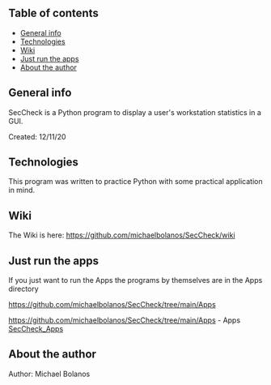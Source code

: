 ## Table of contents
* [General info](#general-info)
* [Technologies](#technologies)
* [Wiki](#wiki)
* [Just run the apps](#just-run-the-apps)
* [About the author](#about-the-author)

## General info
SecCheck is a Python program to display a user's workstation statistics in a GUI.

Created:  12/11/20


## Technologies
This program was written to practice Python with some practical application in mind.


## Wiki
The Wiki is here:  https://github.com/michaelbolanos/SecCheck/wiki


## Just run the apps
If you just want to run the Apps the programs by themselves are in the Apps directory

https://github.com/michaelbolanos/SecCheck/tree/main/Apps

https://github.com/michaelbolanos/SecCheck/tree/main/Apps - Apps
[SecCheck_Apps](https://github.com/michaelbolanos/SecCheck/tree/main/Apps)


## About the author


Author:   Michael Bolanos

